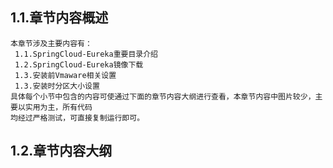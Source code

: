 
## 1.1.章节内容概述
    本章节涉及主要内容有：
     1.1.SpringCloud-Eureka重要目录介绍
     1.2.SpringCloud-Eureka镜像下载
     1.3.安装前Vmaware相关设置
     1.3.安装时分区大小设置
	具体每个小节中包含的内容可使通过下面的章节内容大纲进行查看，本章节内容中图片较少，主要以实用为主，所有代码
    均经过严格测试，可直接复制运行即可。

## 1.2.章节内容大纲
	
<Markmap localtion="/enhance/markmap/backend/springcloud/springcloud-eureka/chapter/springcloud-eureka-outline5-chapter1.html"/>

